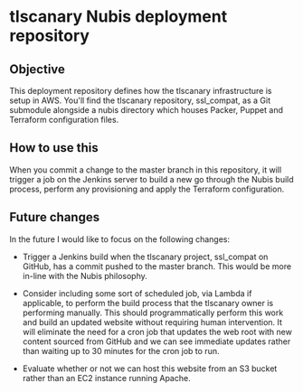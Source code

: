 # tlscanary Nubis deployment repository

## Objective

This deployment repository defines how the tlscanary infrastructure is setup in
AWS. You'll find the tlscanary repository, ssl_compat, as a Git submodule
alongside a nubis directory which houses Packer, Puppet and Terraform
configuration files.

## How to use this

When you commit a change to the master branch in this repository, it will
trigger a job on the Jenkins server to build a new go through the Nubis build
process, perform any provisioning and apply the Terraform configuration.

## Future changes

In the future I would like to focus on the following changes:

- Trigger a Jenkins build when the tlscanary project, ssl_compat on GitHub, has
  a commit pushed to the master branch. This would be more in-line with the
  Nubis philosophy.

- Consider including some sort of scheduled job, via Lambda if applicable, to
  perform the build process that the tlscanary owner is performing manually.
  This should programmatically perform this work and build an updated website
  without requiring human intervention. It will eliminate the need for a cron
  job that updates the web root with new content sourced from GitHub and we can
  see immediate updates rather than waiting up to 30 minutes for the cron job to
  run.

- Evaluate whether or not we can host this website from an S3 bucket rather than
  an EC2 instance running Apache.
